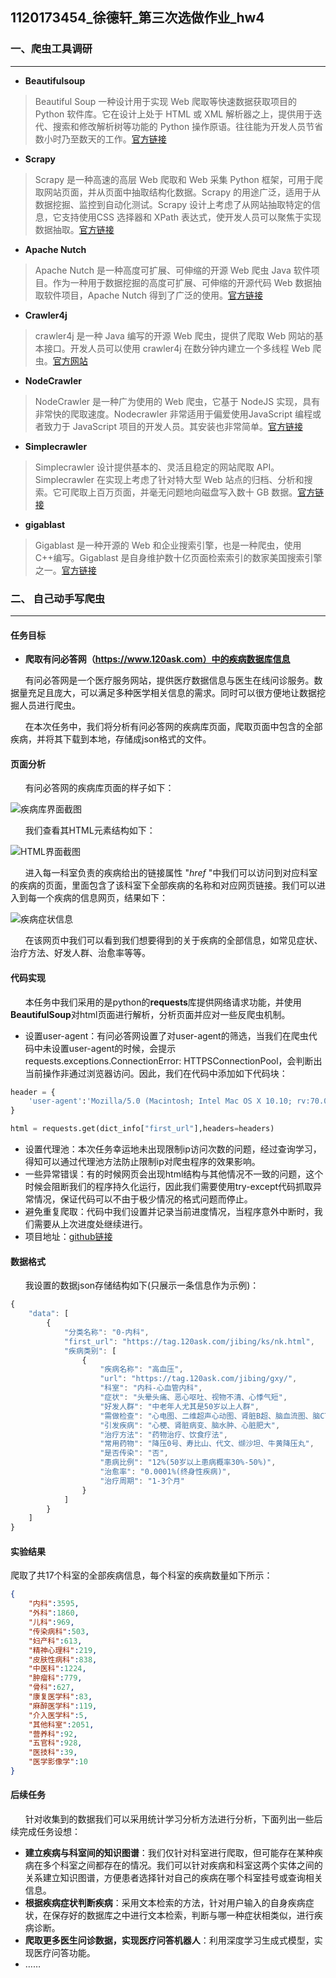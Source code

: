 ## 1120173454_徐德轩_第三次选做作业_hw4

### 一、爬虫工具调研

----------------

+ **Beautifulsoup**
> Beautiful Soup 一种设计用于实现 Web 爬取等快速数据获取项目的 Python 软件库。它在设计上处于 HTML 或 XML 解析器之上，提供用于迭代、搜索和修改解析树等功能的 Python 操作原语。往往能为开发人员节省数小时乃至数天的工作。[官方链接](https://www.crummy.com/software/BeautifulSoup/)

+ **Scrapy**
> Scrapy 是一种高速的高层 Web 爬取和 Web 采集 Python 框架，可用于爬取网站页面，并从页面中抽取结构化数据。Scrapy 的用途广泛，适用于从数据挖掘、监控到自动化测试。Scrapy 设计上考虑了从网站抽取特定的信息，它支持使用CSS 选择器和 XPath 表达式，使开发人员可以聚焦于实现数据抽取。[官方链接](https://scrapy.org/)

+  **Apache Nutch**

> Apache Nutch 是一种高度可扩展、可伸缩的开源 Web 爬虫 Java 软件项目。作为一种用于数据挖掘的高度可扩展、可伸缩的开源代码 Web 数据抽取软件项目，Apache Nutch 得到了广泛的使用。[官方链接](http://nutch.apache.org/)

+ **Crawler4j**

> crawler4j 是一种 Java 编写的开源 Web 爬虫，提供了爬取 Web 网站的基本接口。开发人员可以使用 crawler4j 在数分钟内建立一个多线程 Web 爬虫。[官方网站](https://github.com/yasserg/crawler4j)

+ **NodeCrawler**
> NodeCrawler 是一种广为使用的 Web 爬虫，它基于 NodeJS 实现，具有非常快的爬取速度。Nodecrawler 非常适用于偏爱使用JavaScript 编程或者致力于 JavaScript 项目的开发人员。其安装也非常简单。[官方链接](http://nodecrawler.org/)

+ **Simplecrawler**
> Simplecrawler 设计提供基本的、灵活且稳定的网站爬取 API。Simplecrawler 在实现上考虑了针对特大型 Web 站点的归档、分析和搜索。它可爬取上百万页面，并毫无问题地向磁盘写入数十 GB 数据。[官方链接](https://www.npmjs.com/package/simplecrawler)

+ **gigablast**
> Gigablast 是一种开源的 Web 和企业搜索引擎，也是一种爬虫，使用 C++编写。Gigablast 是自身维护数十亿页面检索索引的数家美国搜索引擎之一。[官方链接](http://www.gigablast.com/)




### 二、 自己动手写爬虫

__________________

#### 任务目标

+ **爬取有问必答网（https://www.120ask.com）中的疾病数据库信息**

&nbsp;&nbsp;&nbsp;&nbsp;&nbsp;&nbsp;有问必答网是一个医疗服务网站，提供医疗数据信息与医生在线问诊服务。数据量充足且庞大，可以满足多种医学相关信息的需求。同时可以很方便地让数据挖掘人员进行爬虫。

&nbsp;&nbsp;&nbsp;&nbsp;&nbsp;&nbsp;在本次任务中，我们将分析有问必答网的疾病库页面，爬取页面中包含的全部疾病，并将其下载到本地，存储成json格式的文件。

#### 页面分析

&nbsp;&nbsp;&nbsp;&nbsp;&nbsp;&nbsp;有问必答网的疾病库页面的样子如下：

![疾病库界面截图](static/疾病库界面截图.png)

&nbsp;&nbsp;&nbsp;&nbsp;&nbsp;&nbsp;我们查看其HTML元素结构如下：

![HTML界面截图](static/HTML界面截图.png)

&nbsp;&nbsp;&nbsp;&nbsp;&nbsp;&nbsp;进入每一科室负责的疾病给出的链接属性 "_href_ "中我们可以访问到对应科室的疾病的页面，里面包含了该科室下全部疾病的名称和对应网页链接。我们可以进入到每一个疾病的信息网页，结果如下：

![疾病症状信息](static/疾病症状信息.png)

&nbsp;&nbsp;&nbsp;&nbsp;&nbsp;&nbsp;在该网页中我们可以看到我们想要得到的关于疾病的全部信息，如常见症状、治疗方法、好发人群、治愈率等等。

#### 代码实现

&nbsp;&nbsp;&nbsp;&nbsp;&nbsp;&nbsp;本任务中我们采用的是python的**requests**库提供网络请求功能，并使用**BeautifulSoup**对html页面进行解析，分析页面并应对一些反爬虫机制。

+ 设置user-agent：有问必答网设置了对user-agent的筛选，当我们在爬虫代码中未设置user-agent的时候，会提示requests.exceptions.ConnectionError: HTTPSConnectionPool，会判断出当前操作非通过浏览器访问。因此，我们在代码中添加如下代码块：
```python
header = {
    'user-agent':'Mozilla/5.0 (Macintosh; Intel Mac OS X 10.10; rv:70.0) Gecko/20100101 Firefox/70.0'
}

html = requests.get(dict_info["first_url"],headers=headers)
```
+ 设置代理池：本次任务幸运地未出现限制ip访问次数的问题，经过查询学习，得知可以通过代理池方法防止限制ip对爬虫程序的效果影响。
&nbsp;
+ 一些异常错误：有的时候网页会出现html结构与其他情况不一致的问题，这个时候会阻断我们的程序持久化运行，因此我们需要使用try-except代码抓取异常情况，保证代码可以不由于极少情况的格式问题而停止。
&nbsp;
+ 避免重复爬取：代码中我们设置并记录当前进度情况，当程序意外中断时，我们需要从上次进度处继续进行。
&nbsp;
+ 项目地址：[github链接](https://github.com/heavenbirdxdx/DataProcessHW4)

#### 数据格式

&nbsp;&nbsp;&nbsp;&nbsp;&nbsp;&nbsp;我设置的数据json存储结构如下(只展示一条信息作为示例)：
```javascript
{
    "data": [
        {
            "分类名称": "0-内科",
            "first_url": "https://tag.120ask.com/jibing/ks/nk.html",
            "疾病类别": [
                {
                    "疾病名称": "高血压",
                    "url": "https://tag.120ask.com/jibing/gxy/",
                    "科室": "内科-心血管内科",
                    "症状": "头晕头痛、恶心呕吐、视物不清、心悸气短",
                    "好发人群": "中老年人尤其是50岁以上人群",
                    "需做检查": "心电图、二维超声心动图、肾脏B超、脑血流图、脑CT、血压检测",
                    "引发疾病": "心梗、肾脏病变、脑水肿、心脏肥大",
                    "治疗方法": "药物治疗、饮食疗法",
                    "常用药物": "降压0号、寿比山、代文、缬沙坦、牛黄降压丸",
                    "是否传染": "否",
                    "患病比例": "12%(50岁以上患病概率30%-50%)",
                    "治愈率": "0.0001%(终身性疾病)",
                    "治疗周期": "1-3个月"
                }
            ]
        }
    ]
}
```

#### 实验结果

爬取了共17个科室的全部疾病信息，每个科室的疾病数量如下所示：
```json
{
    "内科":3595,
    "外科":1860,
    "儿科":969,
    "传染病科":503,
    "妇产科":613,
    "精神心理科":219,
    "皮肤性病科":838,
    "中医科":1224,
    "肿瘤科":779,
    "骨科":627,
    "康复医学科":83,
    "麻醉医学科":119,
    "介入医学科":5,
    "其他科室":2051,
    "营养科":92,
    "五官科":928,
    "医技科":39,
    "医学影像学":10
}
```

#### 后续任务

&nbsp;&nbsp;&nbsp;&nbsp;&nbsp;&nbsp;针对收集到的数据我们可以采用统计学习分析方法进行分析，下面列出一些后续完成任务设想：
+ **建立疾病与科室间的知识图谱**：我们仅针对科室进行爬取，但可能存在某种疾病在多个科室之间都存在的情况。我们可以针对疾病和科室这两个实体之间的关系建立知识图谱，方便患者选择针对自己的疾病在哪个科室挂号或查询相关信息。
+ **根据疾病症状判断疾病**：采用文本检索的方法，针对用户输入的自身疾病症状，在保存好的数据库之中进行文本检索，判断与哪一种症状相类似，进行疾病诊断。
+ **爬取更多医生问诊数据，实现医疗问答机器人**：利用深度学习生成式模型，实现医疗问答功能。
+ ……
